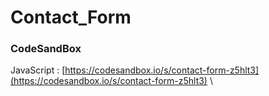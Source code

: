# Contact_Form

### CodeSandBox

JavaScript : [https://codesandbox.io/s/contact-form-z5hlt3](https://codesandbox.io/s/contact-form-z5hlt3) \
